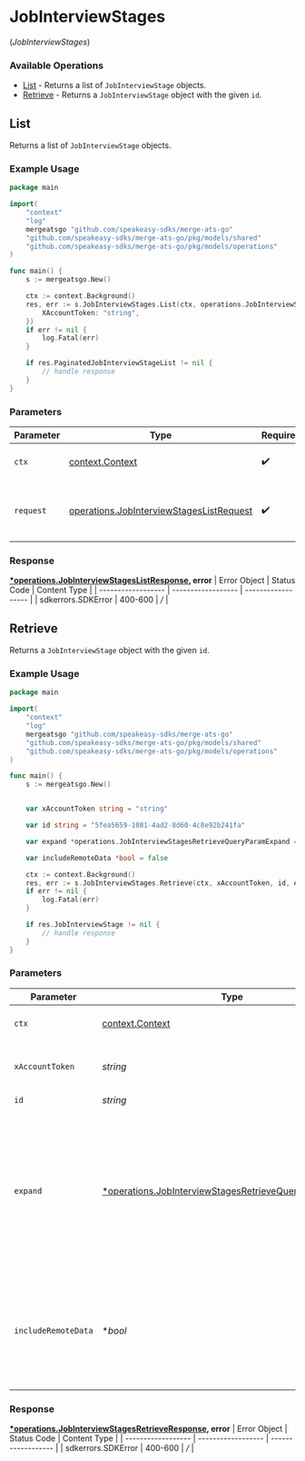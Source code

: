 # JobInterviewStages
(*JobInterviewStages*)

### Available Operations

* [List](#list) - Returns a list of `JobInterviewStage` objects.
* [Retrieve](#retrieve) - Returns a `JobInterviewStage` object with the given `id`.

## List

Returns a list of `JobInterviewStage` objects.

### Example Usage

```go
package main

import(
	"context"
	"log"
	mergeatsgo "github.com/speakeasy-sdks/merge-ats-go"
	"github.com/speakeasy-sdks/merge-ats-go/pkg/models/shared"
	"github.com/speakeasy-sdks/merge-ats-go/pkg/models/operations"
)

func main() {
    s := mergeatsgo.New()

    ctx := context.Background()
    res, err := s.JobInterviewStages.List(ctx, operations.JobInterviewStagesListRequest{
        XAccountToken: "string",
    })
    if err != nil {
        log.Fatal(err)
    }

    if res.PaginatedJobInterviewStageList != nil {
        // handle response
    }
}
```

### Parameters

| Parameter                                                                                                | Type                                                                                                     | Required                                                                                                 | Description                                                                                              |
| -------------------------------------------------------------------------------------------------------- | -------------------------------------------------------------------------------------------------------- | -------------------------------------------------------------------------------------------------------- | -------------------------------------------------------------------------------------------------------- |
| `ctx`                                                                                                    | [context.Context](https://pkg.go.dev/context#Context)                                                    | :heavy_check_mark:                                                                                       | The context to use for the request.                                                                      |
| `request`                                                                                                | [operations.JobInterviewStagesListRequest](../../pkg/models/operations/jobinterviewstageslistrequest.md) | :heavy_check_mark:                                                                                       | The request object to use for the request.                                                               |


### Response

**[*operations.JobInterviewStagesListResponse](../../pkg/models/operations/jobinterviewstageslistresponse.md), error**
| Error Object       | Status Code        | Content Type       |
| ------------------ | ------------------ | ------------------ |
| sdkerrors.SDKError | 400-600            | */*                |

## Retrieve

Returns a `JobInterviewStage` object with the given `id`.

### Example Usage

```go
package main

import(
	"context"
	"log"
	mergeatsgo "github.com/speakeasy-sdks/merge-ats-go"
	"github.com/speakeasy-sdks/merge-ats-go/pkg/models/shared"
	"github.com/speakeasy-sdks/merge-ats-go/pkg/models/operations"
)

func main() {
    s := mergeatsgo.New()


    var xAccountToken string = "string"

    var id string = "5fea5659-1081-4ad2-8d60-4c8e92b241fa"

    var expand *operations.JobInterviewStagesRetrieveQueryParamExpand = operations.JobInterviewStagesRetrieveQueryParamExpandJob

    var includeRemoteData *bool = false

    ctx := context.Background()
    res, err := s.JobInterviewStages.Retrieve(ctx, xAccountToken, id, expand, includeRemoteData)
    if err != nil {
        log.Fatal(err)
    }

    if res.JobInterviewStage != nil {
        // handle response
    }
}
```

### Parameters

| Parameter                                                                                                                              | Type                                                                                                                                   | Required                                                                                                                               | Description                                                                                                                            |
| -------------------------------------------------------------------------------------------------------------------------------------- | -------------------------------------------------------------------------------------------------------------------------------------- | -------------------------------------------------------------------------------------------------------------------------------------- | -------------------------------------------------------------------------------------------------------------------------------------- |
| `ctx`                                                                                                                                  | [context.Context](https://pkg.go.dev/context#Context)                                                                                  | :heavy_check_mark:                                                                                                                     | The context to use for the request.                                                                                                    |
| `xAccountToken`                                                                                                                        | *string*                                                                                                                               | :heavy_check_mark:                                                                                                                     | Token identifying the end user.                                                                                                        |
| `id`                                                                                                                                   | *string*                                                                                                                               | :heavy_check_mark:                                                                                                                     | N/A                                                                                                                                    |
| `expand`                                                                                                                               | [*operations.JobInterviewStagesRetrieveQueryParamExpand](../../../pkg/models/operations/jobinterviewstagesretrievequeryparamexpand.md) | :heavy_minus_sign:                                                                                                                     | Which relations should be returned in expanded form. Multiple relation names should be comma separated without spaces.                 |
| `includeRemoteData`                                                                                                                    | **bool*                                                                                                                                | :heavy_minus_sign:                                                                                                                     | Whether to include the original data Merge fetched from the third-party to produce these models.                                       |


### Response

**[*operations.JobInterviewStagesRetrieveResponse](../../pkg/models/operations/jobinterviewstagesretrieveresponse.md), error**
| Error Object       | Status Code        | Content Type       |
| ------------------ | ------------------ | ------------------ |
| sdkerrors.SDKError | 400-600            | */*                |
